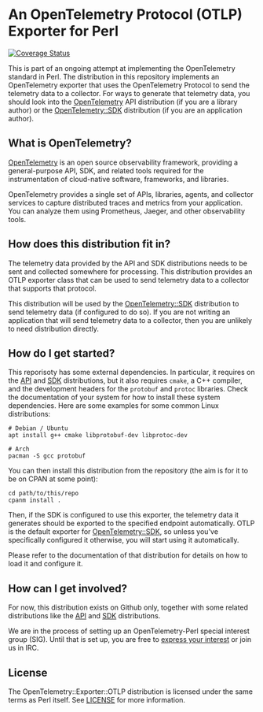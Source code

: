 # An OpenTelemetry Protocol (OTLP) Exporter for Perl

[![Coverage Status][badge]][coveralls]

This is part of an ongoing attempt at implementing the OpenTelemetry standard
in Perl. The distribution in this repository implements an OpenTelemetry
exporter that uses the OpenTelemetry Protocol to send the telemetry data to a
collector. For ways to generate that telemetry data, you should look into the
[OpenTelemetry][api] API distribution (if you are a library author) or the
[OpenTelemetry::SDK][sdk] distribution (if you are an application author).

## What is OpenTelemetry?

[OpenTelemetry][home] is an open source observability framework, providing a
general-purpose API, SDK, and related tools required for the instrumentation
of cloud-native software, frameworks, and libraries.

OpenTelemetry provides a single set of APIs, libraries, agents, and collector
services to capture distributed traces and metrics from your application. You
can analyze them using Prometheus, Jaeger, and other observability tools.

## How does this distribution fit in?

The telemetry data provided by the API and SDK distributions needs to be sent
and collected somewhere for processing. This distribution provides an OTLP
exporter class that can be used to send telemetry data to a collector that
supports that protocol.

This distribution will be used by the [OpenTelemetry::SDK][sdk] distribution
to send telemetry data (if configured to do so). If you are not writing an
application that will send telemetry data to a collector, then you are
unlikely to need distribution directly.

## How do I get started?

This reporisoty has some external dependencies. In particular, it requires on
the [API] and [SDK] distributions, but it also requires `cmake`, a C++
compiler, and the development headers for the `protobuf` and `protoc`
libraries. Check the documentation of your system for how to install these
system dependencies. Here are some examples for some common Linux
distributions:

```
# Debian / Ubuntu
apt install g++ cmake libprotobuf-dev libprotoc-dev

# Arch
pacman -S gcc protobuf
```

You can then install this distribution from the repository (the aim is for it
to be on CPAN at some point):

```
cd path/to/this/repo
cpanm install .
```

Then, if the SDK is configured to use this exporter, the telemetry data it
generates should be exported to the specified endpoint automatically.
OTLP is the default exporter for [OpenTelemetry::SDK][sdk], so unless you've
specifically configured it otherwise, you will start using it automatically.

Please refer to the documentation of that distribution for details on how to
load it and configure it.

## How can I get involved?

For now, this distribution exists on Github only, together with some related
distributions like the [API] and [SDK] distributions.

We are in the process of setting up an OpenTelemetry-Perl special interest
group (SIG). Until that is set up, you are free to [express your
interest][sig] or join us in IRC.

## License

The OpenTelemetry::Exporter::OTLP distribution is licensed under the same
terms as Perl itself. See [LICENSE] for more information.

[api]: https://github.com/jjatria/perl-opentelemetry
[sdk]: https://github.com/jjatria/perl-opentelemetry-sdk
[badge]: https://coveralls.io/repos/github/jjatria/perl-opentelemetry-exporter-otlp/badge.svg?branch=main
[coveralls]: https://coveralls.io/github/jjatria/perl-opentelemetry-exporter-otlp?branch=main
[home]: https://opentelemetry.io
[license]: https://github.com/jjatria/perl-opentelemetry-exporter-otlp/blob/main/LICENSE
[sig]: https://github.com/open-telemetry/community/issues/828
